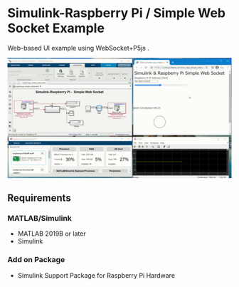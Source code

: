 # Simulink-Raspberry Pi / Simple Web Socket Example
Web-based UI example using WebSocket+P5js .  

![SimulinkRaspoWebSocketDemo](img/simulink_raspi_websocket.gif)

## Requirements
### MATLAB/Simulink
- MATLAB 2019B or later
- Simulink
### Add on Package
- Simulink Support Package for Raspberry Pi Hardware

